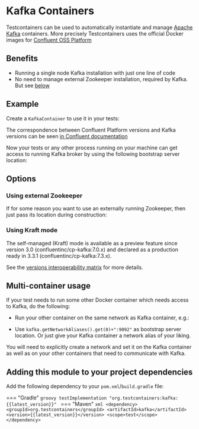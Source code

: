 # Kafka Containers

Testcontainers can be used to automatically instantiate and manage [Apache Kafka](https://kafka.apache.org) containers.
More precisely Testcontainers uses the official Docker images for [Confluent OSS Platform](https://hub.docker.com/r/confluentinc/cp-kafka/)

## Benefits

* Running a single node Kafka installation with just one line of code
* No need to manage external Zookeeper installation, required by Kafka. But see [below](#zookeeper)

## Example

Create a `KafkaContainer` to use it in your tests:

[//]: # (<!--codeinclude-->)
[//]: # ([Creating a KafkaContainer]&#40;../../modules/kafka/src/test/java/org/testcontainers/containers/KafkaContainerTest.java&#41; inside_block:constructorWithVersion)
[//]: # (<!--/codeinclude-->)

The correspondence between Confluent Platform versions and Kafka versions can be seen [in Confluent documentation](https://docs.confluent.io/current/installation/versions-interoperability.html#cp-and-apache-kafka-compatibility)

Now your tests or any other process running on your machine can get access to running Kafka broker by using the following bootstrap server location:

[//]: # (<!--codeinclude-->)
[//]: # ([Bootstrap Servers]&#40;../../modules/kafka/src/test/java/org/testcontainers/containers/KafkaContainerTest.java&#41; inside_block:getBootstrapServers)
[//]: # (<!--/codeinclude-->)

## Options
        
### <a name="zookeeper"></a> Using external Zookeeper

If for some reason you want to use an externally running Zookeeper, then just pass its location during construction:

[//]: # (<!--codeinclude-->)
[//]: # ([External Zookeeper]&#40;../../modules/kafka/src/test/java/org/testcontainers/containers/KafkaContainerTest.java&#41; inside_block:withExternalZookeeper)
[//]: # (<!--/codeinclude-->)

### Using Kraft mode

The self-managed (Kraft) mode is available as a preview feature since version 3.0 (confluentinc/cp-kafka:7.0.x) and 
declared as a production ready in 3.3.1 (confluentinc/cp-kafka:7.3.x).

[//]: # (<!--codeinclude-->)
[//]: # ([Kraft mode]&#40;../../modules/kafka/src/test/java/org/testcontainers/containers/KafkaContainerTest.java&#41; inside_block:withKraftMode)
[//]: # (<!--/codeinclude-->)

See the [versions interoperability matrix](https://docs.confluent.io/platform/current/installation/versions-interoperability.html) for more details. 

## Multi-container usage

If your test needs to run some other Docker container which needs access to Kafka, do the following:

* Run your other container on the same network as Kafka container, e.g.:

[//]: # (<!--codeinclude-->)
[//]: # ([Network]&#40;../../modules/kafka/src/test/java/org/testcontainers/containers/KafkaContainerTest.java&#41; inside_block:withKafkaNetwork)
[//]: # (<!--/codeinclude-->)
* Use `kafka.getNetworkAliases().get(0)+":9092"` as bootstrap server location. 
Or just give your Kafka container a network alias of your liking.

You will need to explicitly create a network and set it on the Kafka container as well as on your other containers that need to communicate with Kafka.

## Adding this module to your project dependencies

Add the following dependency to your `pom.xml`/`build.gradle` file:

=== "Gradle"
    ```groovy
    testImplementation "org.testcontainers:kafka:{{latest_version}}"
    ```
=== "Maven"
    ```xml
    <dependency>
        <groupId>org.testcontainers</groupId>
        <artifactId>kafka</artifactId>
        <version>{{latest_version}}</version>
        <scope>test</scope>
    </dependency>
    ```
